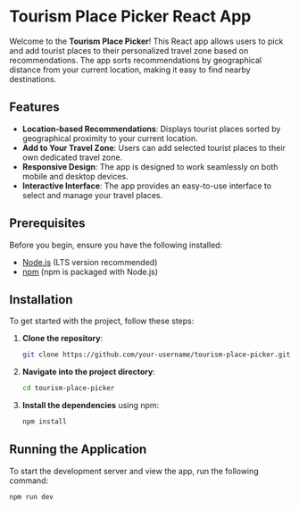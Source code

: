 # Tourism Place Picker React App

Welcome to the **Tourism Place Picker**! This React app allows users to pick and add tourist places to their personalized travel zone based on recommendations. The app sorts recommendations by geographical distance from your current location, making it easy to find nearby destinations.

## Features

- **Location-based Recommendations**: Displays tourist places sorted by geographical proximity to your current location.
- **Add to Your Travel Zone**: Users can add selected tourist places to their own dedicated travel zone.
- **Responsive Design**: The app is designed to work seamlessly on both mobile and desktop devices.
- **Interactive Interface**: The app provides an easy-to-use interface to select and manage your travel places.

## Prerequisites

Before you begin, ensure you have the following installed:

- [Node.js](https://nodejs.org/en/) (LTS version recommended)
- [npm](https://www.npmjs.com/) (npm is packaged with Node.js)

## Installation

To get started with the project, follow these steps:

1. **Clone the repository**:
    ```bash
    git clone https://github.com/your-username/tourism-place-picker.git
    ```

2. **Navigate into the project directory**:
    ```bash
    cd tourism-place-picker
    ```

3. **Install the dependencies** using npm:
    ```bash
    npm install
    ```

## Running the Application

To start the development server and view the app, run the following command:

```bash
npm run dev
